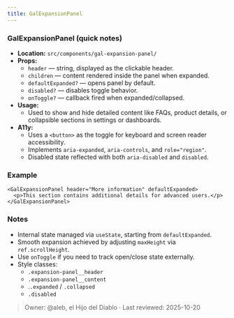 ```yaml
---
title: GalExpansionPanel
---
```


### GalExpansionPanel (quick notes)
- **Location:** `src/components/gal-expansion-panel/`
- **Props:** 
  - `header` — string, displayed as the clickable header.
  - `children` — content rendered inside the panel when expanded.
  - `defaultExpanded?` — opens panel by default.
  - `disabled?` — disables toggle behavior.
  - `onToggle?` — callback fired when expanded/collapsed.
- **Usage:**
  - Used to show and hide detailed content like FAQs, product details, or collapsible sections in settings or dashboards.
- **A11y:**
  - Uses a `<button>` as the toggle for keyboard and screen reader accessibility.
  - Implements `aria-expanded`, `aria-controls`, and `role="region"`.
  - Disabled state reflected with both `aria-disabled` and `disabled`.

### Example
```tsx
<GalExpansionPanel header="More information" defaultExpanded>
  <p>This section contains additional details for advanced users.</p>
</GalExpansionPanel>
```


### Notes
- Internal state managed via `useState`, starting from `defaultExpanded`.
- Smooth expansion achieved by adjusting `maxHeight` via `ref.scrollHeight`.
- Use `onToggle` if you need to track open/close state externally.
- Style classes:
    - `.expansion-panel__header`
    - `.expansion-panel__content`
    - .`.expanded` / `.collapsed`
    - `.disabled`

> Owner: @aleb, el Hijo del Diablo · Last reviewed: 2025-10-20